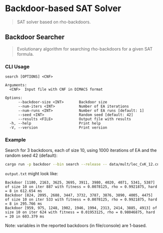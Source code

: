 # Backdoor-based SAT Solver

> SAT solver based on rho-backdoors.

## Backdoor Searcher

> Evolutionary algorithm for searching rho-backdoors for a given SAT formula.

### CLI Usage

```
search [OPTIONS] <CNF>

Arguments:
  <CNF>  Input file with CNF in DIMACS format

Options:
      --backdoor-size <INT>       Backdoor size
      --num-iters <INT>           Number of EA iterations
      --num-runs <INT>            Number of EA runs [default: 1]
      --seed <INT>                Random seed [default: 42]
      --results <FILE>            Output file with results
  -h, --help                      Print help
  -V, --version                   Print version
```

### Example

Search for 3 backdoors, each of size 10, using 1000 iterations of EA and the random seed 42 (default):

```sh
cargo run -p backdoor --bin search --release -- data/mult/lec_CvK_12.cnf --backdoor-size 10 --num-iters 1000 --num-runs 3 --seed 42 --results output.txt
```

`output.txt` might look like:
```
Backdoor [1180, 2163, 3625, 3695, 3911, 3980, 4020, 4071, 5341, 5387] of size 10 on iter 887 with fitness = 0.0078125, rho = 0.9921875, hard = 8 in 612.654 ms
Backdoor [824, 2095, 2688, 3447, 3732, 3787, 3876, 3890, 4005, 4475] of size 10 on iter 533 with fitness = 0.0078125, rho = 0.9921875, hard = 8 in 295.766 ms
Backdoor [959, 975, 1248, 1902, 1946, 1994, 2313, 2414, 3885, 4913] of size 10 on iter 624 with fitness = 0.01953125, rho = 0.98046875, hard = 20 in 603.379 ms
```

Note: variables in the reported backdoors (in file/console) are 1-based.
